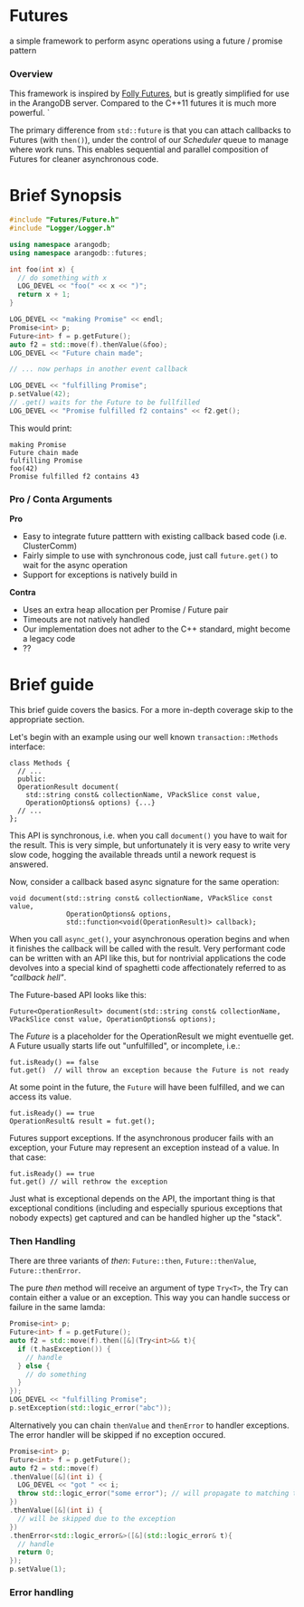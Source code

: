 

# Futures

a simple framework to perform async operations using a future / promise pattern

### Overview

This framework is inspired by [Folly Futures](https://github.com/facebook/folly), but is greatly simplified for use in the ArangoDB server.
Compared to the C++11 futures it is much more powerful.
`

The primary difference from `std::future` is that you can attach callbacks to Futures (with `then()`), under the control of our 
_Scheduler_ queue to manage where work runs. This enables sequential and parallel composition of Futures for cleaner asynchronous code.


# Brief Synopsis

```C++
#include "Futures/Future.h"
#include "Logger/Logger.h"

using namespace arangodb;
using namespace arangodb::futures;

int foo(int x) {
  // do something with x
  LOG_DEVEL << "foo(" << x << ")";
  return x + 1;
}

LOG_DEVEL << "making Promise" << endl;
Promise<int> p;
Future<int> f = p.getFuture();
auto f2 = std::move(f).thenValue(&foo);
LOG_DEVEL << "Future chain made";

// ... now perhaps in another event callback

LOG_DEVEL << "fulfilling Promise";
p.setValue(42);
// .get() waits for the Future to be fullfilled
LOG_DEVEL << "Promise fulfilled f2 contains" << f2.get();
```

This would print:

```
making Promise
Future chain made
fulfilling Promise
foo(42)
Promise fulfilled f2 contains 43
```

### Pro / Conta Arguments

**Pro**
- Easy to integrate future patttern with existing callback based code (i.e. ClusterComm)
- Fairly simple to use with synchronous code, just call `future.get()` to wait for the async operation
- Support for exceptions is natively build in

**Contra**
- Uses an extra heap allocation per Promise / Future pair
- Timeouts are not natively handled
- Our implementation does not adher to the C++ standard, might become a legacy code
- ??

# Brief guide
This brief guide covers the basics. For a more in-depth coverage skip to the appropriate section.

Let's begin with an example using our well known `transaction::Methods` interface:

```
class Methods {
  // ...
  public:
  OperationResult document(
    std::string const& collectionName, VPackSlice const value,
    OperationOptions& options) {...}
  // ...
};
```

This API is synchronous, i.e. when you call `document()` you have to wait for the result. This is very simple, but unfortunately it is very easy to write very slow code, hogging the available threads until a nework request is answered.

Now, consider a callback based async signature for the same operation:

```
void document(std::string const& collectionName, VPackSlice const value,
              OperationOptions& options,
              std::function<void(OperationResult)> callback);
```

When you call `async_get()`, your asynchronous operation begins and when it finishes the callback will be called with the result. 
Very performant code can be written with an API like this, but for nontrivial applications the code devolves
 into a special kind of spaghetti code affectionately referred to as _"callback hell"_.

The Future-based API looks like this:

```
Future<OperationResult> document(std::string const& collectionName, VPackSlice const value, OperationOptions& options);
```
The _Future<OperationResult>_ is a placeholder for the OperationResult we might eventuelle get.
A Future usually starts life out "unfulfilled", or incomplete, i.e.:

```
fut.isReady() == false
fut.get()  // will throw an exception because the Future is not ready
```


At some point in the future, the `Future` will have been fulfilled, and we can access its value.

```
fut.isReady() == true
OperationResult& result = fut.get();
```
Futures support exceptions. If the asynchronous producer fails with an exception, your Future may represent an exception instead of a value. In that case:

```
fut.isReady() == true
fut.get() // will rethrow the exception
```

Just what is exceptional depends on the API, the important thing is that exceptional conditions (including and especially spurious exceptions that nobody expects) get captured and can be handled higher up the "stack".

### Then Handling

There are three variants of _then_: `Future::then`, `Future::thenValue`, `Future::thenError`.

The pure _then_ method will receive an argument of type `Try<T>`, the Try can contain either a value
or an exception. This way you can handle success or failure in the same lamda:

```C++
Promise<int> p;
Future<int> f = p.getFuture();
auto f2 = std::move(f).then([&](Try<int>&& t){
  if (t.hasException()) {
    // handle
  } else {
    // do something
  }
});
LOG_DEVEL << "fulfilling Promise";
p.setException(std::logic_error("abc"));
```

Alternatively you can chain `thenValue` and `thenError` to handler exceptions. The error
handler will be skipped if no exception occured.


```C++
Promise<int> p;
Future<int> f = p.getFuture();
auto f2 = std::move(f)
.thenValue([&](int i) {
  LOG_DEVEL << "got " << i;
  throw std::logic_error("some error"); // will propagate to matching thenError
})
.thenValue([&](int i) { 
  // will be skipped due to the exception
})
.thenError<std::logic_error&>([&](std::logic_error& t){
  // handle
  return 0;
});
p.setValue(1);
```

### Error handling


